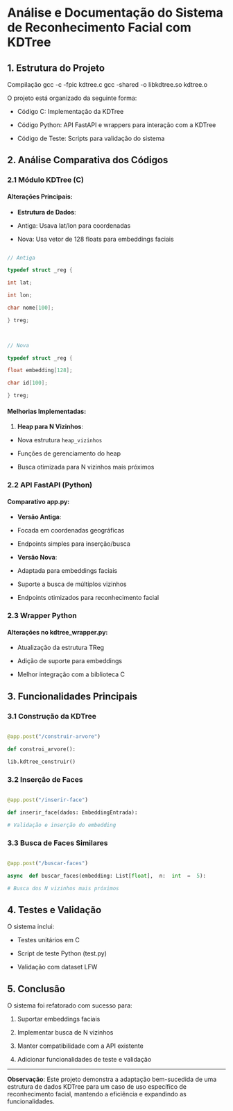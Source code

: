 
#  Análise e Documentação do Sistema de Reconhecimento Facial com KDTree

  

##  1. Estrutura do Projeto

  Compilação 
 gcc -c -fpic kdtree.c
 gcc -shared -o libkdtree.so kdtree.o
 
O projeto está organizado da seguinte forma:

- Código C: Implementação da KDTree

- Código Python: API FastAPI e wrappers para interação com a KDTree

- Código de Teste: Scripts para validação do sistema

  

##  2. Análise Comparativa dos Códigos

  

###  2.1 Módulo KDTree (C)

  

####  Alterações Principais:

-  **Estrutura de Dados**:

- Antiga: Usava lat/lon para coordenadas

- Nova: Usa vetor de 128 floats para embeddings faciais

```c

// Antiga

typedef struct _reg {

int lat;

int lon;

char nome[100];

} treg;

  

// Nova

typedef struct _reg {

float embedding[128];

char id[100];

} treg;

```

  

####  Melhorias Implementadas:

1.  **Heap para N Vizinhos**:

- Nova estrutura `heap_vizinhos`

- Funções de gerenciamento do heap

- Busca otimizada para N vizinhos mais próximos

  

###  2.2 API FastAPI (Python)

  

####  Comparativo app.py:

-  **Versão Antiga**:

- Focada em coordenadas geográficas

- Endpoints simples para inserção/busca

-  **Versão Nova**:

- Adaptada para embeddings faciais

- Suporte a busca de múltiplos vizinhos

- Endpoints otimizados para reconhecimento facial

  

###  2.3 Wrapper Python

  

####  Alterações no kdtree_wrapper.py:

- Atualização da estrutura TReg

- Adição de suporte para embeddings

- Melhor integração com a biblioteca C

  

##  3. Funcionalidades Principais

  

###  3.1 Construção da KDTree

```python

@app.post("/construir-arvore")

def constroi_arvore():

lib.kdtree_construir()

```

  

###  3.2 Inserção de Faces

```python

@app.post("/inserir-face")

def inserir_face(dados: EmbeddingEntrada):

# Validação e inserção do embedding

```

  

###  3.3 Busca de Faces Similares

```python

@app.post("/buscar-faces")

async  def buscar_faces(embedding: List[float],  n:  int  =  5):

# Busca dos N vizinhos mais próximos

```

  

##  4. Testes e Validação

  

O sistema inclui:

- Testes unitários em C

- Script de teste Python (test.py)

- Validação com dataset LFW

  

##  5. Conclusão

  

O sistema foi refatorado com sucesso para:

1. Suportar embeddings faciais

2. Implementar busca de N vizinhos

3. Manter compatibilidade com a API existente

4. Adicionar funcionalidades de teste e validação

  
---

**Observação**: Este projeto demonstra a adaptação bem-sucedida de uma estrutura de dados KDTree para um caso de uso específico de reconhecimento facial, mantendo a eficiência e expandindo as funcionalidades.
